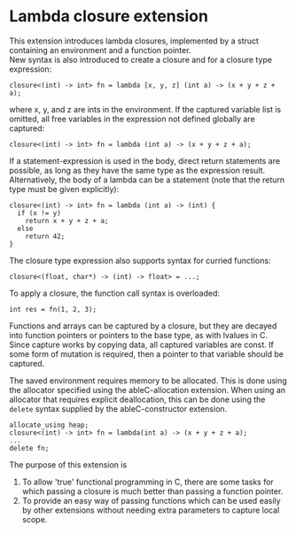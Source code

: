 Lambda closure extension
=============================

This extension introduces lambda closures, implemented by a struct containing an environment and a function pointer.  
New syntax is also introduced to create a closure and for a closure type expression:
```
closure<(int) -> int> fn = lambda [x, y, z] (int a) -> (x + y + z + a);
```
where x, y, and z are ints in the environment.  If the captured variable list is omitted, all free variables in the expression not defined globally are captured:
```
closure<(int) -> int> fn = lambda (int a) -> (x + y + z + a);
``` 
If a statement-expression is used in the body, direct return statements are possible, as long as they have the same type as the expression result.  Alternatively, the body of a lambda can be a statement (note that the return type must be given explicitly):
```
closure<(int) -> int> fn = lambda (int a) -> (int) {
  if (x != y)
    return x + y + z + a;
  else
    return 42;
}
```

The closure type expression also supports syntax for curried functions:
```
closure<(float, char*) -> (int) -> float> = ...;
```

To apply a closure, the function call syntax is overloaded:
```
int res = fn(1, 2, 3);
```

Functions and arrays can be captured by a closure, but they are decayed into function pointers or pointers to the base type, as with lvalues in C.  Since capture works by copying data, all captured variables are const.  If some form of mutation is required, then a pointer to that variable should be captured.  

The saved environment requires memory to be allocated.  This is done using the allocator specified using the ableC-allocation extension.  When using an allocator that requires explicit deallocation, this can be done using the `delete` syntax supplied by the ableC-constructor extension.
```
allocate_using heap;
closure<(int) -> int> fn = lambda(int a) -> (x + y + z + a);
...
delete fn;
```

The purpose of this extension is

1. To allow 'true' functional programming in C, there are some tasks for which passing a closure is much better than passing a function pointer.  
2. To provide an easy way of passing functions which can be used easily by other extensions without needing extra parameters to capture local scope. 
